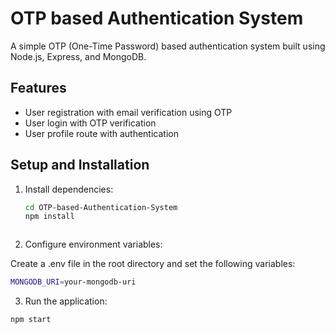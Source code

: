 # OTP based Authentication System

A simple OTP (One-Time Password) based authentication system built using Node.js, Express, and MongoDB.

## Features

- User registration with email verification using OTP
- User login with OTP verification
- User profile route with authentication

## Setup and Installation

1. Install dependencies:
   ```bash
   cd OTP-based-Authentication-System
   npm install
  ```
  ```
2. Configure environment variables:  

Create a .env file in the root directory and set the following variables:

```bash
MONGODB_URI=your-mongodb-uri
```

3. Run the application:

```bash
npm start
```
